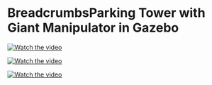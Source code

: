 # BreadcrumbsParking Tower with Giant Manipulator in Gazebo

[![Watch the video](https://img.youtube.com/vi/dKJbpoVkZgE/0.jpg)](https://www.youtube.com/watch?v=dKJbpoVkZgE)

[![Watch the video](https://img.youtube.com/vi/X_lMmPp-itE/0.jpg)](https://www.youtube.com/watch?v=X_lMmPp-itE)

[![Watch the video](https://img.youtube.com/vi/gjVX2zpoLaI/0.jpg)](https://www.youtube.com/watch?v=gjVX2zpoLaI)
